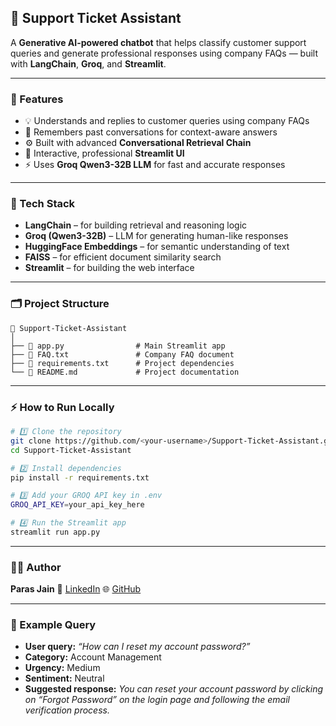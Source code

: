 ## 💬 Support Ticket Assistant

A **Generative AI-powered chatbot** that helps classify customer support queries and generate professional responses using company FAQs — built with **LangChain**, **Groq**, and **Streamlit**.

---

### 🚀 Features

* 💡 Understands and replies to customer queries using company FAQs
* 🧠 Remembers past conversations for context-aware answers
* ⚙️ Built with advanced **Conversational Retrieval Chain**
* 💬 Interactive, professional **Streamlit UI**
* ⚡ Uses **Groq Qwen3-32B LLM** for fast and accurate responses

---

### 🧰 Tech Stack

* **LangChain** – for building retrieval and reasoning logic
* **Groq (Qwen3-32B)** – LLM for generating human-like responses
* **HuggingFace Embeddings** – for semantic understanding of text
* **FAISS** – for efficient document similarity search
* **Streamlit** – for building the web interface

---

### 🗂️ Project Structure

```
📂 Support-Ticket-Assistant
│
├── 📄 app.py                # Main Streamlit app
├── 📄 FAQ.txt               # Company FAQ document
├── 📄 requirements.txt      # Project dependencies
└── 📘 README.md             # Project documentation
```

---

### ⚡ How to Run Locally

```bash
# 1️⃣ Clone the repository
git clone https://github.com/<your-username>/Support-Ticket-Assistant.git
cd Support-Ticket-Assistant

# 2️⃣ Install dependencies
pip install -r requirements.txt

# 3️⃣ Add your GROQ API key in .env
GROQ_API_KEY=your_api_key_here

# 4️⃣ Run the Streamlit app
streamlit run app.py
```

---

### 👨‍💻 Author

**Paras Jain**
📧 [LinkedIn](www.linkedin.com/in/paras-jain-971000299)
🌐 [GitHub](https://github.com/parasjain08803)

---

### 💭 Example Query

* **User query:** *“How can I reset my account password?”*
* **Category:** Account Management
* **Urgency:** Medium
* **Sentiment:** Neutral
* **Suggested response:** *You can reset your account password by clicking on “Forgot Password” on the login page and following the email verification process.*

